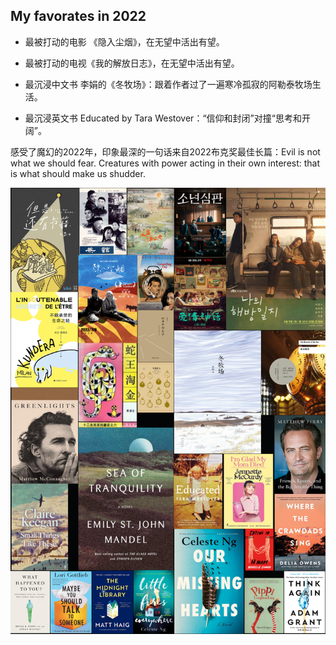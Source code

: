 ## My favorates in 2022

- 最被打动的电影 《隐入尘烟》，在无望中活出有望。

- 最被打动的电视《我的解放日志》，在无望中活出有望。

- 最沉浸中文书 李娟的《冬牧场》：跟着作者过了一遍寒冷孤寂的阿勒泰牧场生活。

- 最沉浸英文书 Educated by Tara Westover：“信仰和封闭”对撞“思考和开阔”。

感受了魔幻的2022年，印象最深的一句话来自2022布克奖最佳长篇：Evil is not what we should fear. Creatures with power acting in their own interest: that is what should make us shudder.

![2022 best](_posts/2022personalBest_tiny.png)
